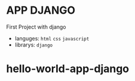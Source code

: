 # APP DJANGO

First Project with django

* languges: `html` `css` `javascript`
* librarys: `django`
# hello-world-app-django
